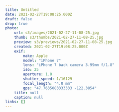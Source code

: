 ```yaml
---
title: Untitled
date: 2021-02-27T19:08:25.000Z
draft: false
drop: true
photo:
    url: s3/images/2021-02-27-11-08-25.jpg
    thumb: s3/thumbs/2021-02-27-11-08-25.jpg
    preview: s3/previews/2021-02-27-11-08-25.jpg
    created: 2021-02-27T19:08:25.000Z
    exif:
        make: Apple
        model: "iPhone 7"
        lens: "iPhone 7 back camera 3.99mm f/1.8"
        iso: 25
        aperture: 1.8
        shutter_speed: 1/16129
        focal_length: "4.0 mm"
        gps: "47.7635083333333 -122.3854"
    title: null
    caption: null
links: []
---
```

